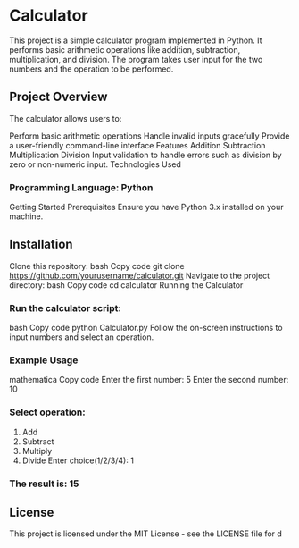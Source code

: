 # Calculator
This project is a simple calculator program implemented in Python. It performs basic arithmetic operations like addition, subtraction, multiplication, and division. The program takes user input for the two numbers and the operation to be performed.

## Project Overview
The calculator allows users to:

Perform basic arithmetic operations
Handle invalid inputs gracefully
Provide a user-friendly command-line interface
Features
Addition
Subtraction
Multiplication
Division
Input validation to handle errors such as division by zero or non-numeric input.
Technologies Used
### Programming Language: Python
Getting Started
Prerequisites
Ensure you have Python 3.x installed on your machine.

## Installation
Clone this repository:
bash
Copy code
git clone https://github.com/yourusername/calculator.git
Navigate to the project directory:
bash
Copy code
cd calculator
Running the Calculator
### Run the calculator script:

bash
Copy code
python Calculator.py
Follow the on-screen instructions to input numbers and select an operation.

### Example Usage
mathematica
Copy code
Enter the first number: 5
Enter the second number: 10
### Select operation: 
1. Add
2. Subtract
3. Multiply
4. Divide
Enter choice(1/2/3/4): 1

### The result is: 15

## License
This project is licensed under the MIT License - see the LICENSE file for d
